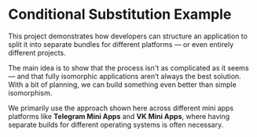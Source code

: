 # Conditional Substitution Example

This project demonstrates how developers can structure an application to split it into separate bundles for different
platforms — or even entirely different projects.

The main idea is to show that the process isn't as complicated as it seems — and that fully isomorphic applications
aren’t always the best solution. With a bit of planning, we can build something even better than simple isomorphism.

We primarily use the approach shown here across different mini apps platforms like **Telegram Mini Apps** and **VK Mini
Apps**, where having separate builds for different operating systems is often necessary.